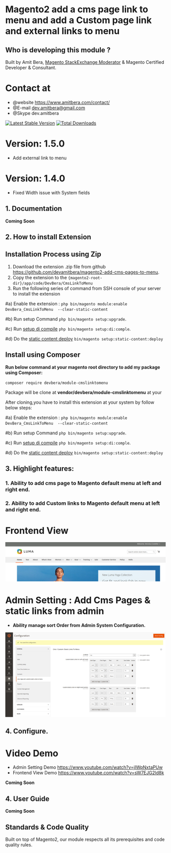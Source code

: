 Magento2 add a cms page link to menu and add a Custom page link  and  external links to menu
========================



## Who is developing this module ? 

Built by Amit Bera, [Magento StackExchange Moderator](https://magento.stackexchange.com/users/4564/amit-bera?tab=profile) & Magento Certified Developer & Consultant.
# Contact at

- @website https://www.amitbera.com/contact/
- @E-mail dev.amitbera@gmail.com
- @Skype dev.amitbera

[![Latest Stable Version](https://poser.pugx.org/devbera/module-cmslinktomenu/v/stable)](https://packagist.org/packages/devbera/module-cmslinktomenu)
[![Total Downloads](https://poser.pugx.org/devbera/module-cmslinktomenu/downloads)](https://packagist.org/packages/devbera/module-cmslinktomenu)

# Version: 1.5.0
- Add external link to menu

# Version: 1.4.0
- Fixed Width issue with System fields

 ## 1. Documentation

**Coming Soon**
 
## 2. How to install Extension


## Installation Process using Zip

1. Download the extension .zip file from github https://github.com/devamitbera/magento2-add-cms-pages-to-menu.
2. Copy the extension  to the `{magento2-root-dir}/app/code/DevBera/CmsLinkToMenu` 
3. Run the following series of command from SSH console of your server to install  the extension

#a)  Enable the extension : `php bin/magento module:enable DevBera_CmsLinkToMenu  --clear-static-content`

#b)  Run setup  Command `php bin/magento setup:upgrade`.

#c)  Run [setup di compile](https://devdocs.magento.com/guides/v2.3/config-guide/cli/config-cli-subcommands-compiler.html) `php bin/magento setup:di:comple`.

#d)  Do the [static content deploy](https://devdocs.magento.com/guides/v2.3/config-guide/cli/config-cli-subcommands-static-view.html) `bin/magento setup:static-content:deploy`

## Install using Composer


**Run below command at your magento root directory to add my package using Composer:**

`composer require devbera/module-cmslinktomenu`
 
 Package will be  clone at **vendor/devbera/module-cmslinktomenu** at your
 
 After cloning,you have to install this extension at your system by follow below steps:
 
 
#a)  Enable the extension : `php bin/magento module:enable DevBera_CmsLinkToMenu  --clear-static-content`

#b)  Run setup  Command `php bin/magento setup:upgrade`.

#c)  Run [setup di compile](https://devdocs.magento.com/guides/v2.3/config-guide/cli/config-cli-subcommands-compiler.html) `php bin/magento setup:di:comple`.

#d)  Do the [static content deploy](https://devdocs.magento.com/guides/v2.3/config-guide/cli/config-cli-subcommands-static-view.html) `bin/magento setup:static-content:deploy`
 
## 3. Highlight features:



### 1. Ability to add cms page to Magento default menu at left and right end.

### 2. Ability to add Custom links to Magento default menu at left and right end.

# Frontend View

![Menu](docs/static/version-1-3-0-frontend.png)

# Admin Setting : Add Cms Pages & static links from admin

 - **Ability manage sort Order from Admin System Configuration.**

![Admin Setting](docs/static/version-1-3-0-admin-setting.png)

## 4. Configure. 
# Video Demo 
 - Admin Setting Demo https://www.youtube.com/watch?v=jIWpNxtaPUw
 - Frontend View Demo https://www.youtube.com/watch?v=sW7EJG2ld8k

**Coming Soon**

## 4. User Guide

**Coming Soon**

## Standards & Code Quality

Built on top of Magento2, our module respects all its prerequisites and code quality rules.

